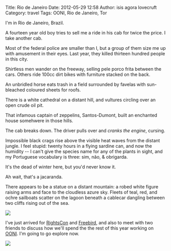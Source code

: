 Title: Rio de Janeiro
Date: 2012-05-29 12:58
Author: isis agora lovecruft
Category: travel
Tags: OONI, Rio de Janeiro, Tor

<!-- PELICAN_BEGIN_SUMMARY -->

I'm in Rio de Janeiro, Brazil.

A fourteen year old boy tries to sell me a ride in his cab for twice the
price. I take another cab.

Most of the federal police are smaller than I, but a group of them size me up
with amusement in their eyes. Last year, they killed thirteen hundred people
in this city.

<!-- PELICAN_END_SUMMARY -->

Shirtless men wander on the freeway, selling pele porco frita between the
cars.
Others ride 100cc dirt bikes with furniture stacked on the back.

An unbridled horse eats trash in a field surrounded by favelas with
sun-bleached coloured sheets for roofs.

There is a white cathedral on a distant hill, and vultures circling over an
open crude oil pit.

That infamous captain of zeppelins, Santos-Dumont, built an enchanted house
somehwere in those hills.

The cab breaks down. The driver pulls over and *cranks the engine*, cursing.

Impossible black crags rise above the visible heat waves from the distant
jungle. I feel stupid: twenty hours in a flying sardine can, and now the
humidity -- I can't give the species name for any of the plants in sight, and
my Portuguese vocabulary is three: sim, não, & obrigarda.

It's the dead of winter here, but you'd never know it.

Ah wait, that's a jacaranda.

There appears to be a statue on a distant mountain: a robed white figure
raising arms and face to the cloudless azure sky. Fleets of teal, red, and
ochre sailboats scatter on the lagoon beneath a cablecar dangling between two
cliffs rising out of the sea.

![](|filename|../blog/wp-content/uploads/2012/05/favela.jpg)

I've just arrived for [RightsCon](https://www.rightscon.org/rio/) and
[Freebird](https://guardianproject.info/freebird/), and also to meet with two
friends to discuss how we'll spend the the rest of this year working on
[OONI](http://ooni.nu/). I'm going to go explore now.

![](|filename|../blog/wp-content/uploads/2012/05/christ-the-redeemer11.jpg)

